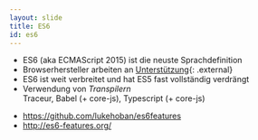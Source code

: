 ```yaml
---
layout: slide
title: ES6
id: es6
---
```

<section markdown="1">

* ES6 (aka ECMAScript 2015) ist die neuste Sprachdefinition
* Browserhersteller arbeiten an [Unterstützung](http://kangax.github.io/compat-table/es6/){: .external}
* ES6 ist weit verbreitet und hat ES5 fast vollständig verdrängt
* Verwendung von _Transpilern_<br/>
  Traceur, Babel (+ core-js), Typescript (+ core-js) 

</section>

<section markdown="1">
  
* https://github.com/lukehoban/es6features
* http://es6-features.org/

</section>
